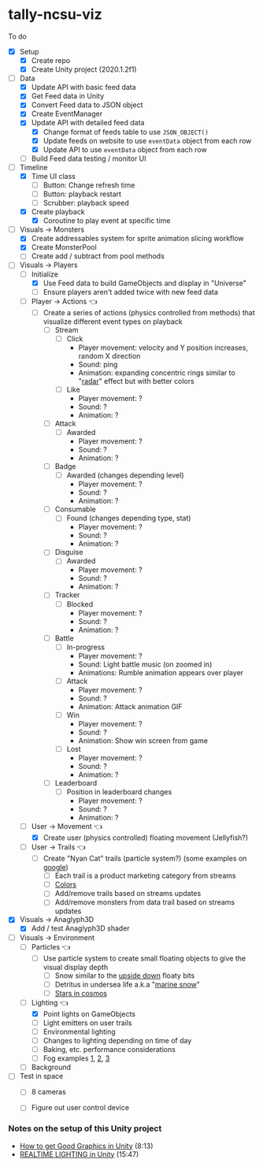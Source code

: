 # tally-ncsu-viz


To do
- [x] Setup
  - [x] Create repo
  - [x] Create Unity project (2020.1.2f1)
- [ ] Data
  - [x] Update API with basic feed data
  - [x] Get Feed data in Unity
  - [x] Convert Feed data to JSON object
  - [x] Create EventManager
  - [x] Update API with detailed feed data
    - [x] Change format of feeds table to use `JSON_OBJECT()`
    - [x] Update feeds on website to use `eventData` object from each row
    - [x] Update API to use `eventData` object from each row
  - [ ] Build Feed data testing / monitor UI
- [ ] Timeline
  - [x] Time UI class
    - [ ] Button: Change refresh time
    - [ ] Button: playback restart
    - [ ] Scrubber: playback speed
  - [x] Create playback 
    - [x] Coroutine to play event at specific time
- [ ] Visuals -> Monsters
  - [x] Create addressables system for sprite animation slicing workflow
  - [x] Create MonsterPool
   - [ ] Create add / subtract from pool methods
- [ ] Visuals -> Players
  - [ ] Initialize
    - [x] Use Feed data to build GameObjects and display in "Universe"
    - [ ] Ensure players aren't added twice with new feed data
  - [ ] Player -> Actions 👈 
    - [ ] Create a series of actions (physics controlled from methods) that visualize different event types on playback
      - [ ] Stream
        - [ ] Click 
          - Player movement: velocity and Y position increases, random X direction
          - Sound: ping
          - Animation: expanding concentric rings similar to "[radar](https://www.provideocoalition.com/wp-content/uploads/Radar.gif)" effect but with better colors
        - [ ] Like
          - Player movement: ?
          - Sound: ?
          - Animation: ?
      - [ ] Attack
        - [ ] Awarded
          - Player movement: ?
          - Sound: ?
          - Animation: ?
      - [ ] Badge
        - [ ] Awarded (changes depending level)
          - Player movement: ?
          - Sound: ?
          - Animation: ?
      - [ ] Consumable
        - [ ] Found (changes depending type, stat)
          - Player movement: ?
          - Sound: ?
          - Animation: ?
      - [ ] Disguise
        - [ ] Awarded
          - Player movement: ?
          - Sound: ?
          - Animation: ?
      - [ ] Tracker
        - [ ] Blocked
          - Player movement: ?
          - Sound: ?
          - Animation: ? 
      - [ ] Battle
        - [ ] In-progress
          - Player movement: ?
          - Sound: Light battle music (on zoomed in)
          - Animations: Rumble animation appears over player
        - [ ] Attack
          - Player movement: ?
          - Sound: ?
          - Animation: Attack animation GIF
        - [ ] Win 
          - Player movement: ?
          - Sound: ?
          - Animation: Show win screen from game
        - [ ] Lost
          - Player movement: ?
          - Sound: ?
          - Animation: ? 
      - [ ] Leaderboard
        - [ ] Position in leaderboard changes
          - Player movement: ?
          - Sound: ?
          - Animation: ?   
  - [ ] User -> Movement 👈 
    - [x] Create user (physics controlled) floating movement (Jellyfish?)
  - [ ] User -> Trails 👈 
    - [ ] Create "Nyan Cat" trails (particle system?) (some examples on [google](https://www.google.com/search?q=unity+trail+renderer&safe=off&rlz=1C5CHFA_enUS903US909&sxsrf=ALeKk038imz2qRqefBNgel1Fi7zgS7CyHw:1600720422081&source=lnms&tbm=isch&sa=X&ved=2ahUKEwjo95GhjPvrAhUFqlkKHQFpAAQQ_AUoAnoECAwQBA&biw=1239&bih=766))
      - [ ] Each trail is a product marketing category from streams
      - [ ] [Colors](https://github.com/sneakaway-studio/tally-api/blob/master/public/assets/css/sass/custom.scss)
      - [ ] Add/remove trails based on streams updates
      - [ ] Add/remove monsters from data trail based on streams updates
- [x] Visuals -> Anaglyph3D
  - [x] Add / test Anaglyph3D shader
- [ ] Visuals -> Environment
  - [ ] Particles 👈
    - [ ] Use particle system to create small floating objects to give the visual display depth
      - [ ] Snow similar to the [upside down](https://www.youtube.com/watch?v=LwmnNzY7gdo&ab_channel=AmbientWorlds) floaty bits
      - [ ] Detritus in undersea life a.k.a "[marine snow](https://oceanservice.noaa.gov/facts/marinesnow.html)"
      - [ ] [Stars in cosmos](https://penningdownheart.files.wordpress.com/2018/03/stars-3000x2000-purple-cosmos-hd-7172.jpg)
  - [ ] Lighting 👈
    - [x] Point lights on GameObjects
    - [ ] Light emitters on user trails
    - [ ] Environmental lighting
    - [ ] Changes to lighting depending on time of day
    - [ ] Baking, etc. performance considerations
    - [ ] Fog examples [1](https://forum.unity.com/threads/how-can-i-control-fog-color-based-on-skybox-color.311706/), [2](https://carlburton.itch.io/islands), [3](https://magazine.renderosity.com/article/5204/taking-a-look-at-unity-fog)
  - [ ] Background
- [ ] Test in space
  - [ ] 8 cameras
  - [ ] Figure out user control device



### Notes on the setup of this Unity project



- [How to get Good Graphics in Unity](https://www.youtube.com/watch?v=owZneI02YOU&ab_channel=Brackeys) (8:13)
- [REALTIME LIGHTING in Unity](https://www.youtube.com/watch?v=wwm98VdzD8s&ab_channel=Brackeys) (15:47)



